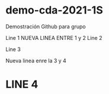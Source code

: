 # demo-cda-2021-1S
Demostración Github para grupo

Line 1
NUEVA LINEA ENTRE 1 y 2
Line 2

Line 3

Nueva linea enre la 3 y 4

# LINE 4
